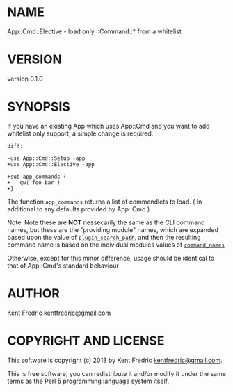 # NAME

App::Cmd::Elective - load only ::Command::\* from a whitelist

# VERSION

version 0.1.0

# SYNOPSIS

If you have an existing App which uses App::Cmd and you want to add whitelist only
support, a simple change is required:

    diff:

    -use App::Cmd::Setup -app
    +use App::Cmd::Elective -app

    +sub app_commands {
    +   qw( foo bar )
    +}

The function `app_commands` returns a list of commandlets to load. ( In additional to any defaults provided by App::Cmd ).

Note: Note these are __NOT__ nessecarily the same as the CLI command names, but these are the "providing module" names, which are expanded based upon the value of [`plugin_search_path`](http://search.cpan.org/perldoc?App::Cmd#plugin\_search\_path), and then the resulting command name is based on the individual modules values of [`command_names`](http://search.cpan.org/perldoc?App::Cmd::Command#command\_names)

Otherwise, except for this minor difference, usage should be identical to that of App::Cmd's standard behaviour

# AUTHOR

Kent Fredric <kentfredric@gmail.com>

# COPYRIGHT AND LICENSE

This software is copyright (c) 2013 by Kent Fredric <kentfredric@gmail.com>.

This is free software; you can redistribute it and/or modify it under
the same terms as the Perl 5 programming language system itself.
